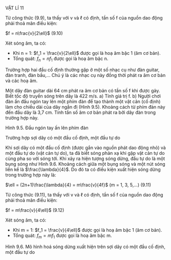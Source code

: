 VẬT LÍ 11

Từ công thức (9.9), ta thấy với v và ℓ có định, tần số f của nguồn dao động phải thoả mãn điều kiện:

$f = n\frac{v}{2\ell}$ (9.10)

Xét sóng âm, ta có:
+ Khi n = 1: $f_1 = \frac{v}{2\ell}$ được gọi là hoạ âm bậc 1 (âm cơ bản).
+ Tổng quát: $f_n = nf_1$ được gọi là hoạ âm bậc n.

Trường hợp hai đầu cố định thường gặp ở một số nhạc cụ như đàn guitar, đàn tranh, đàn bầu,... Chú ý là các nhạc cụ này đồng thời phát ra âm cơ bản và các hoạ âm.

Một dây đàn guitar dài 64 cm phát ra âm cơ bản có tần số f khi được gảy. Biết tốc độ truyền sóng trên dây là 422 m/s.
a) Tính giá trị f.
b) Người chơi đàn ấn đầu ngón tay lên một phím đàn để tạo thành một vật cản (cố định) làm cho chiều dài của dây ngắn đi (Hình 9.5). Khoảng cách từ phím đàn này đến đầu dây là 3,7 cm. Tính tần số âm cơ bản phát ra bởi dây đàn trong trường hợp này.

Hình 9.5. Đầu ngón tay ấn lên phím đàn

Trường hợp sợi dây có một đầu cố định, một đầu tự do

Khi sợi dây có một đầu cố định (được gắn vào nguồn phát dao động nhỏ) và một đầu tự do (vật cản tự do), ta đã biết sóng phản xạ khi gặp vật cản tự do cùng pha so với sóng tới. Khi xảy ra hiện tượng sóng dừng, đầu tự do là một bụng sóng như Hình 9.6. Khoảng cách giữa một bụng sóng và một nút sóng liền kề là $\frac{\lambda}{4}$. Do đó ta có điều kiện xuất hiện sóng dừng trong trường hợp này là:

$\ell = (2n+1)\frac{\lambda}{4} = m\frac{v}{4f}$ (m = 1, 3, 5,...) (9.11)

Từ công thức (9.11), ta thấy với v và ℓ có định, tần số f của nguồn dao động phải thoả mãn điều kiện:

$f = m\frac{v}{4\ell}$ (9.12)

Xét sóng âm, ta có:
+ Khi m = 1: $f_1 = \frac{v}{4\ell}$ được gọi là hoạ âm bậc 1 (âm cơ bản).
+ Tổng quát: $f_m = mf_1$ được gọi là hoạ âm bậc m.

Hình 9.6. Mô hình hoá sóng dừng xuất hiện trên sợi dây có một đầu cố định, một đầu tự do